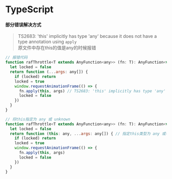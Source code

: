 # TypeScript

#### 部分错误解决方式

> TS2683: 'this' implicitly has type 'any' because it does not have a type annotation using `apply`  
> 原文件中存在this的值是any的时候报错  

```javascript
// 报错代码
function rafThrottle<T extends AnyFunction<any>> (fn: T): AnyFunction<void> {
  let locked = false
  return function (...args: any[]) {
    if (locked) return
    locked = true
    window.requestAnimationFrame(() => {
      fn.apply(this, args) // TS2683: 'this' implicitly has type 'any' because it does not have a type annotation.
      locked = false
    })
  }
}

// 将this指定为 any 或 unknown
function rafThrottle<T extends AnyFunction<any>> (fn: T): AnyFunction<void> {
  let locked = false
  return function (this: any, ...args: any[]) { // 指定this类型为 any 或者 unknown
    if (locked) return
    locked = true
    window.requestAnimationFrame(() => {
      fn.apply(this, args)
      locked = false
    })
  }
}
```